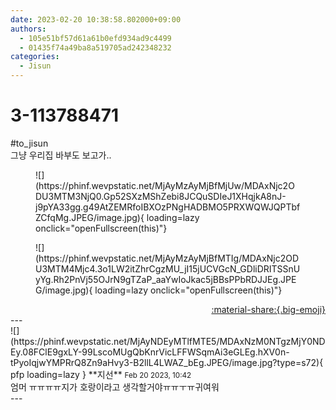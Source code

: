 ```yaml
---
date: 2023-02-20 10:38:58.802000+09:00
authors:
  - 105e51bf57d61a61b0efd934ad9c4499
  - 01435f74a49ba8a519705ad242348232
categories:
  - Jisun
---
```


# 3-113788471

<div class="post-container" markdown="1">
<div class="content-container md-sidebar__scrollwrap" markdown="1">

\#to_jisun <br>그냥 우리집 바부도 보고가..
<figure markdown="1">
![](https://phinf.wevpstatic.net/MjAyMzAyMjBfMjUw/MDAxNjc2ODU3MTM3NjQ0.Gp52SXzMShZebi8JCQuSDIeJ1XHqjkA8nJ-j9pYA33gg.g49AtZEMRfoIBXOzPNgHADBMO5PRXWQWJQPTbfZCfqMg.JPEG/image.jpg){ loading=lazy onclick="openFullscreen(this)"}
</figure>

<figure markdown="1">
![](https://phinf.wevpstatic.net/MjAyMzAyMjBfMTIg/MDAxNjc2ODU3MTM4Mjc4.3o1LW2itZhrCgzMU_jI15jUCVGcN_GDliDRITSSnUyYg.Rh2PnVj55OJrN9gTZaP_aaYwIoJkac5jBBsPPbRDJJEg.JPEG/image.jpg){ loading=lazy onclick="openFullscreen(this)"}
</figure>


</div>
</div>

<div style="text-align: right;" markdown="1">
<a href="https://weverse.io/fromis9/fanpost/3-113788471" style="text-align: right;">:material-share:{.big-emoji}</a>
</div>
---

<div class="comments-container md-sidebar__scrollwrap" markdown="1">
<div class="comment" markdown="1">
<div class='id-container' markdown="1">
![](https://phinf.wevpstatic.net/MjAyNDEyMTlfMTE5/MDAxNzM0NTgzMjY0NDEy.08FClE9gxLY-99LscoMUgQbKnrVicLFFWSqmAi3eGLEg.hXV0n-tPyoIqjwYMPRrQ8Zn9aHvy3-B2llL4LWAZ_bEg.JPEG/image.jpg?type=s72){ pfp loading=lazy }
**<span class="artist">지선</span>** <small>Feb 20 2023, 10:42</small><br>
</div>
<div class='comment-body' markdown="1">
엄머 ㅠㅠㅠㅠ지가 호랑이라고 생각할거야ㅠㅠㅜㅠ귀여워
</div>
</div>
</div>
---
